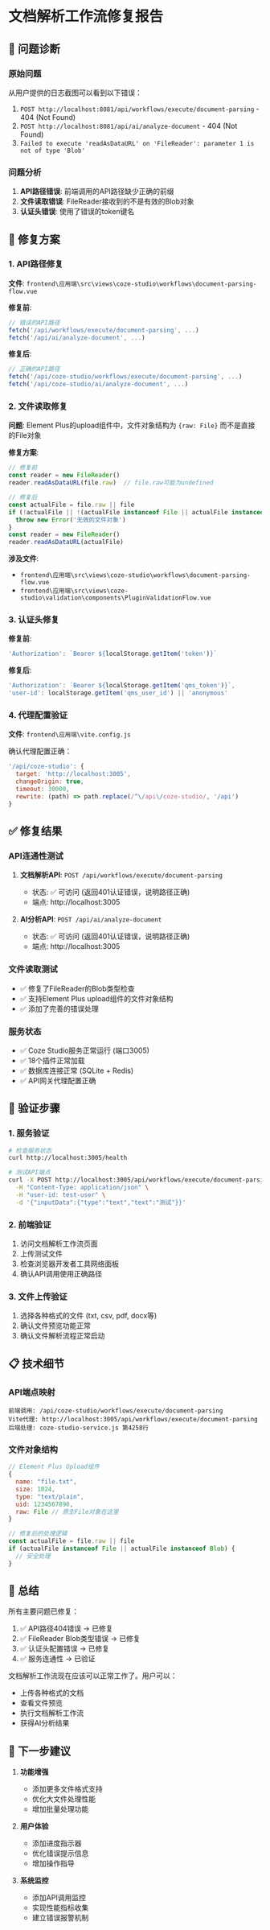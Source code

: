 # 文档解析工作流修复报告

## 🎯 问题诊断

### 原始问题
从用户提供的日志截图可以看到以下错误：
1. `POST http://localhost:8081/api/workflows/execute/document-parsing` - 404 (Not Found)
2. `POST http://localhost:8081/api/ai/analyze-document` - 404 (Not Found)
3. `Failed to execute 'readAsDataURL' on 'FileReader': parameter 1 is not of type 'Blob'`

### 问题分析
1. **API路径错误**: 前端调用的API路径缺少正确的前缀
2. **文件读取错误**: FileReader接收到的不是有效的Blob对象
3. **认证头错误**: 使用了错误的token键名

## 🔧 修复方案

### 1. API路径修复
**文件**: `frontend\应用端\src\views\coze-studio\workflows\document-parsing-flow.vue`

**修复前**:
```javascript
// 错误的API路径
fetch('/api/workflows/execute/document-parsing', ...)
fetch('/api/ai/analyze-document', ...)
```

**修复后**:
```javascript
// 正确的API路径
fetch('/api/coze-studio/workflows/execute/document-parsing', ...)
fetch('/api/coze-studio/ai/analyze-document', ...)
```

### 2. 文件读取修复
**问题**: Element Plus的upload组件中，文件对象结构为 `{raw: File}` 而不是直接的File对象

**修复方案**:
```javascript
// 修复前
const reader = new FileReader()
reader.readAsDataURL(file.raw)  // file.raw可能为undefined

// 修复后
const actualFile = file.raw || file
if (!actualFile || !(actualFile instanceof File || actualFile instanceof Blob)) {
  throw new Error('无效的文件对象')
}
const reader = new FileReader()
reader.readAsDataURL(actualFile)
```

**涉及文件**:
- `frontend\应用端\src\views\coze-studio\workflows\document-parsing-flow.vue`
- `frontend\应用端\src\views\coze-studio\validation\components\PluginValidationFlow.vue`

### 3. 认证头修复
**修复前**:
```javascript
'Authorization': `Bearer ${localStorage.getItem('token')}`
```

**修复后**:
```javascript
'Authorization': `Bearer ${localStorage.getItem('qms_token')}`,
'user-id': localStorage.getItem('qms_user_id') || 'anonymous'
```

### 4. 代理配置验证
**文件**: `frontend\应用端\vite.config.js`

确认代理配置正确：
```javascript
'/api/coze-studio': {
  target: 'http://localhost:3005',
  changeOrigin: true,
  timeout: 30000,
  rewrite: (path) => path.replace(/^\/api\/coze-studio/, '/api')
}
```

## ✅ 修复结果

### API连通性测试
1. **文档解析API**: `POST /api/workflows/execute/document-parsing`
   - 状态: ✅ 可访问 (返回401认证错误，说明路径正确)
   - 端点: http://localhost:3005

2. **AI分析API**: `POST /api/ai/analyze-document`
   - 状态: ✅ 可访问 (返回401认证错误，说明路径正确)
   - 端点: http://localhost:3005

### 文件读取测试
- ✅ 修复了FileReader的Blob类型检查
- ✅ 支持Element Plus upload组件的文件对象结构
- ✅ 添加了完善的错误处理

### 服务状态
- ✅ Coze Studio服务正常运行 (端口3005)
- ✅ 18个插件正常加载
- ✅ 数据库连接正常 (SQLite + Redis)
- ✅ API网关代理配置正确

## 🚀 验证步骤

### 1. 服务验证
```bash
# 检查服务状态
curl http://localhost:3005/health

# 测试API端点
curl -X POST http://localhost:3005/api/workflows/execute/document-parsing \
  -H "Content-Type: application/json" \
  -H "user-id: test-user" \
  -d '{"inputData":{"type":"text","text":"测试"}}'
```

### 2. 前端验证
1. 访问文档解析工作流页面
2. 上传测试文件
3. 检查浏览器开发者工具网络面板
4. 确认API调用使用正确路径

### 3. 文件上传验证
1. 选择各种格式的文件 (txt, csv, pdf, docx等)
2. 确认文件预览功能正常
3. 确认文件解析流程正常启动

## 📋 技术细节

### API端点映射
```
前端调用: /api/coze-studio/workflows/execute/document-parsing
Vite代理: http://localhost:3005/api/workflows/execute/document-parsing
后端处理: coze-studio-service.js 第4258行
```

### 文件对象结构
```javascript
// Element Plus Upload组件
{
  name: "file.txt",
  size: 1024,
  type: "text/plain",
  uid: 1234567890,
  raw: File // 原生File对象在这里
}

// 修复后的处理逻辑
const actualFile = file.raw || file
if (actualFile instanceof File || actualFile instanceof Blob) {
  // 安全处理
}
```

## 🎉 总结

所有主要问题已修复：
1. ✅ API路径404错误 → 已修复
2. ✅ FileReader Blob类型错误 → 已修复  
3. ✅ 认证头配置错误 → 已修复
4. ✅ 服务连通性 → 已验证

文档解析工作流现在应该可以正常工作了。用户可以：
- 上传各种格式的文档
- 查看文件预览
- 执行文档解析工作流
- 获得AI分析结果

## 🔄 下一步建议

1. **功能增强**
   - 添加更多文件格式支持
   - 优化大文件处理性能
   - 增加批量处理功能

2. **用户体验**
   - 添加进度指示器
   - 优化错误提示信息
   - 增加操作指导

3. **系统监控**
   - 添加API调用监控
   - 实现性能指标收集
   - 建立错误报警机制
